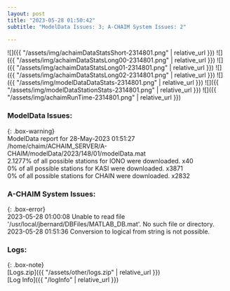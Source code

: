 ```yaml
---
layout: post
title: "2023-05-28 01:50:42"
subtitle: "ModelData Issues: 3; A-CHAIM System Issues: 2"

---
```


![]({{ "/assets/img/achaimDataStatsShort-2314801.png" | relative_url }})
![]({{ "/assets/img/achaimDataStatsLong00-2314801.png" | relative_url }})
![]({{ "/assets/img/achaimDataStatsLong01-2314801.png" | relative_url }})
![]({{ "/assets/img/achaimDataStatsLong02-2314801.png" | relative_url }})
![]({{ "/assets/img/modelDataDataStats-2314801.png" | relative_url }})
![]({{ "/assets/img/modelDataStationStats-2314801.png" | relative_url }})
![]({{ "/assets/img/achaimRunTime-2314801.png" | relative_url }})


### ModelData Issues:  
  
{: .box-warning}  
 ModelData report for 28-May-2023 01:51:27   
 /home/chaim/ACHAIM_SERVER/A-CHAIM/modelData/2023/148/01/modelData.mat   
 2.1277% of all possible stations for IONO were downloaded. x40   
 0% of all possible stations for KASI were downloaded. x3871   
 0% of all possible stations for CHAIN were downloaded. x2832   
  
### A-CHAIM System Issues:  
  
{: .box-error}  
2023-05-28 01:00:08 Unable to read file '/usr/local/jbernard/DBFiles/MATLAB_DB.mat'. No such file or directory.  
2023-05-28 01:51:36 Conversion to logical from string is not possible.  

### Logs:  
  
{: .box-note}  
[Logs.zip]({{ "/assets/other/logs.zip" | relative_url }})  
[Log Info]({{ "/logInfo" | relative_url }})  
